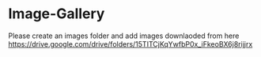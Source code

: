 # Image-Gallery

Please create an images folder and add  images downlaoded from here https://drive.google.com/drive/folders/15TITCjKqYwfbP0x_iFkeoBX6j8rijjrx
